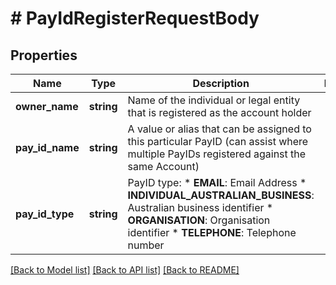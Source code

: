 # # PayIdRegisterRequestBody

## Properties

Name | Type | Description | Notes
------------ | ------------- | ------------- | -------------
**owner_name** | **string** | Name of the individual or legal entity that is registered as the account holder |
**pay_id_name** | **string** | A value or alias that can be assigned to this particular PayID (can assist where multiple PayIDs registered against the same Account) |
**pay_id_type** | **string** | PayID type:   * **EMAIL**: Email Address  * **INDIVIDUAL_AUSTRALIAN_BUSINESS**: Australian business identifier  * **ORGANISATION**: Organisation identifier  * **TELEPHONE**: Telephone number |

[[Back to Model list]](../../README.md#models) [[Back to API list]](../../README.md#endpoints) [[Back to README]](../../README.md)
